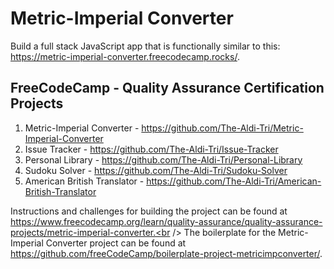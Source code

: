 # Metric-Imperial Converter
Build a full stack JavaScript app that is functionally similar to this: https://metric-imperial-converter.freecodecamp.rocks/.

## FreeCodeCamp - Quality Assurance Certification Projects

1. Metric-Imperial Converter - https://github.com/The-Aldi-Tri/Metric-Imperial-Converter
2. Issue Tracker - https://github.com/The-Aldi-Tri/Issue-Tracker
3. Personal Library - https://github.com/The-Aldi-Tri/Personal-Library
4. Sudoku Solver - https://github.com/The-Aldi-Tri/Sudoku-Solver
5. American British Translator - https://github.com/The-Aldi-Tri/American-British-Translator

Instructions and challenges for building the project can be found at https://www.freecodecamp.org/learn/quality-assurance/quality-assurance-projects/metric-imperial-converter.<br />
The boilerplate for the Metric-Imperial Converter project can be found at https://github.com/freeCodeCamp/boilerplate-project-metricimpconverter/. 
